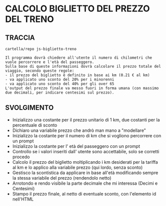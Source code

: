 # CALCOLO BIGLIETTO DEL PREZZO DEL TRENO

## TRACCIA

```plaintext
cartella/repo js-biglietto-treno

Il programma dovrà chiedere all'utente il numero di chilometri che vuole percorrere e l'età del passeggero.
Sulla base di queste informazioni dovrà calcolare il prezzo totale del viaggio, secondo queste regole:
- il prezzo del biglietto è definito in base ai km (0.21 € al km)
- va applicato uno sconto del 20% per i minorenni
- va applicato uno sconto del 40% per gli over 65
L'output del prezzo finale va messo fuori in forma umana (con massimo due decimali, per indicare centesimi sul prezzo).
```

## SVOLGIMENTO

- Inizializzo una costante per il prezzo unitario di 1 km, due costanti per la percentuale di sconto
- Dichiaro una variabile prezzo che andrò man mano a "modellare"
- Inizializzo la costante per il numero di km che si vogliono percorrere con un prompt
- Inizializzo la costante per l' età del passeggero con un prompt
- Controllo se i valori inseriti dall' utente sono accettabile, solo se corretti procedo
- Calcolo il prezzo del biglietto moltiplicando i km desiderati per la tariffa al km e lo applico alla variabile prezzo (qui lordo, senza sconto)
- Gestisco la scontistica da applicare in base all'età modificando sempre la stessa variabile del prezzo (rendendolo netto)
- Arrotondo e rendo visibile la parte decimale che mi interessa (Decimi e Centesimi)
- Stampo il prezzo finale, al netto di eventuale sconto, con l'elemento id nell'HTML
